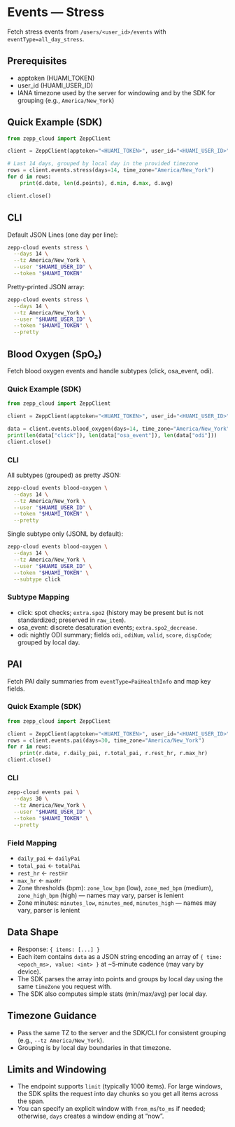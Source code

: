 # Events — Stress

Fetch stress events from `/users/<user_id>/events` with `eventType=all_day_stress`.

## Prerequisites
- apptoken (HUAMI_TOKEN)
- user_id (HUAMI_USER_ID)
- IANA timezone used by the server for windowing and by the SDK for grouping (e.g., `America/New_York`)

## Quick Example (SDK)
```python
from zepp_cloud import ZeppClient

client = ZeppClient(apptoken="<HUAMI_TOKEN>", user_id="<HUAMI_USER_ID>", timezone="America/New_York")

# Last 14 days, grouped by local day in the provided timezone
rows = client.events.stress(days=14, time_zone="America/New_York")
for d in rows:
    print(d.date, len(d.points), d.min, d.max, d.avg)

client.close()
```

## CLI
Default JSON Lines (one day per line):
```bash
zepp-cloud events stress \
  --days 14 \
  --tz America/New_York \
  --user "$HUAMI_USER_ID" \
  --token "$HUAMI_TOKEN"
```

Pretty-printed JSON array:
```bash
zepp-cloud events stress \
  --days 14 \
  --tz America/New_York \
  --user "$HUAMI_USER_ID" \
  --token "$HUAMI_TOKEN" \
  --pretty
```

## Blood Oxygen (SpO₂)

Fetch blood oxygen events and handle subtypes (click, osa_event, odi).

### Quick Example (SDK)
```python
from zepp_cloud import ZeppClient

client = ZeppClient(apptoken="<HUAMI_TOKEN>", user_id="<HUAMI_USER_ID>", timezone="America/New_York")

data = client.events.blood_oxygen(days=14, time_zone="America/New_York")
print(len(data["click"]), len(data["osa_event"]), len(data["odi"]))
client.close()
```

### CLI
All subtypes (grouped) as pretty JSON:
```bash
zepp-cloud events blood-oxygen \
  --days 14 \
  --tz America/New_York \
  --user "$HUAMI_USER_ID" \
  --token "$HUAMI_TOKEN" \
  --pretty
```

Single subtype only (JSONL by default):
```bash
zepp-cloud events blood-oxygen \
  --days 14 \
  --tz America/New_York \
  --user "$HUAMI_USER_ID" \
  --token "$HUAMI_TOKEN" \
  --subtype click
```

### Subtype Mapping
- click: spot checks; `extra.spo2` (history may be present but is not standardized; preserved in `raw_item`).
- osa_event: discrete desaturation events; `extra.spo2_decrease`.
- odi: nightly ODI summary; fields `odi`, `odiNum`, `valid`, `score`, `dispCode`; grouped by local day.

## PAI

Fetch PAI daily summaries from `eventType=PaiHealthInfo` and map key fields.

### Quick Example (SDK)
```python
from zepp_cloud import ZeppClient

client = ZeppClient(apptoken="<HUAMI_TOKEN>", user_id="<HUAMI_USER_ID>", timezone="America/New_York")
rows = client.events.pai(days=30, time_zone="America/New_York")
for r in rows:
    print(r.date, r.daily_pai, r.total_pai, r.rest_hr, r.max_hr)
client.close()
```

### CLI
```bash
zepp-cloud events pai \
  --days 30 \
  --tz America/New_York \
  --user "$HUAMI_USER_ID" \
  --token "$HUAMI_TOKEN" \
  --pretty
```

### Field Mapping
- `daily_pai` ← `dailyPai`
- `total_pai` ← `totalPai`
- `rest_hr` ← `restHr`
- `max_hr` ← `maxHr`
- Zone thresholds (bpm): `zone_low_bpm` (low), `zone_med_bpm` (medium), `zone_high_bpm` (high) — names may vary, parser is lenient
- Zone minutes: `minutes_low`, `minutes_med`, `minutes_high` — names may vary, parser is lenient

## Data Shape
- Response: `{ items: [...] }`
- Each item contains `data` as a JSON string encoding an array of `{ time: <epoch_ms>, value: <int> }` at ~5‑minute cadence (may vary by device).
- The SDK parses the array into points and groups by local day using the same `timeZone` you request with.
- The SDK also computes simple stats (min/max/avg) per local day.

## Timezone Guidance
- Pass the same TZ to the server and the SDK/CLI for consistent grouping (e.g., `--tz America/New_York`).
- Grouping is by local day boundaries in that timezone.

## Limits and Windowing
- The endpoint supports `limit` (typically 1000 items). For large windows, the SDK splits the request into day chunks so you get all items across the span.
- You can specify an explicit window with `from_ms`/`to_ms` if needed; otherwise, `days` creates a window ending at “now”.
